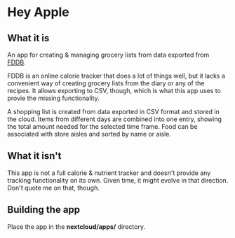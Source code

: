 # Hey Apple

## What it is
An app for creating & managing grocery lists from data exported from [FDDB](https://fddb.info).

FDDB is an online calorie tracker that does a lot of things well, but it lacks a convenient way of creating grocery
lists from the diary or any of the recipes. It allows exporting to CSV, though, which is what this app uses to
provie the missing functionality.

A shopping list is created from data exported in CSV format and stored in the cloud. Items from different days
are combined into one entry, showing the total amount needed for the selected time frame. Food can be associated
with store aisles and sorted by name or aisle.

## What it isn't
This app is not a full calorie & nutrient tracker and doesn't provide any tracking functionality on its own.
Given time, it might evolve in that direction. Don't quote me on that, though.

## Building the app
Place the app in the **nextcloud/apps/** directory.
